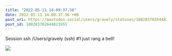 ```yaml
---
title: "2022-05-11 14:09:37.56"
date: 2022-05-11 14:09:37.56 +00
post_uri: https://mastodon.social/users/gravely/statuses/108283702644821955
post_id: 108283702644821955
---
```

Session ssh /Users/gravely (ssh) #1 just rang a bell!


![](/images/108283702609186459.png)

